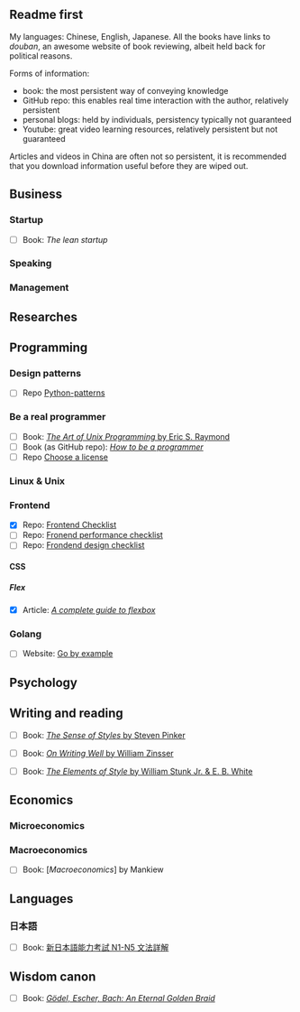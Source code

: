 
## Readme first

My languages: Chinese, English, Japanese. All the books have links to *douban*, an awesome website of book reviewing, albeit held back for political reasons.

Forms of information:
  - book: the most persistent way of conveying knowledge
  - GitHub repo: this enables real time interaction with the author, relatively persistent
  - personal blogs: held by individuals, persistency typically not guaranteed 
  - Youtube: great video learning resources, relatively persistent but not guaranteed

Articles and videos in China are often not so persistent, it is recommended that you download information useful before they are wiped out.


## Business

### Startup

- [ ] Book: *The lean startup*
 
### Speaking


### Management


## Researches

## Programming


### Design patterns

- [ ] Repo [Python-patterns](https://github.com/faif/python-patterns)



### Be a real programmer

- [ ] Book: [*The Art of Unix Programming* by Eric S. Raymond](https://book.douban.com/subject/1229959/)
- [ ] Book (as GitHub repo): [*How to be a programmer*](https://github.com/braydie/HowToBeAProgrammer)
- [ ] Repo [Choose a license](https://github.com/github/choosealicense.com)
 
### Linux & Unix

### Frontend

- [x] Repo: [Frontend Checklist](https://github.com/thedaviddias/Front-End-Checklist)
- [ ] Repo: [Fronend performance checklist](https://github.com/thedaviddias/Front-End-Performance-Checklist)
- [ ] Repo: [Frondend design checklist](https://github.com/thedaviddias/Front-End-Design-Checklist)

#### CSS

##### Flex

- [x] Article: [*A complete guide to flexbox*](https://css-tricks.com/snippets/css/a-guide-to-flexbox/)

### Golang

- [ ] Website: [Go by example](https://gobyexample.com/)


## Psychology



## Writing and reading

- [ ] Book: [*The Sense of Styles* by Steven Pinker](https://book.douban.com/subject/25846315/)
- [ ] Book: [*On Writing Well* by William Zinsser](https://book.douban.com/subject/4740002/)
- [ ] Book: [*The Elements of Style* by William Stunk Jr. & E. B. White](https://book.douban.com/subject/2210350/)


## Economics

### Microeconomics

### Macroeconomics

- [ ] Book: [*Macroeconomics*] by Mankiew


## Languages

### 日本語

- [ ] Book: [新日本語能力考試 N1-N5 文法詳解](https://book.douban.com/subject/26588441/)


## Wisdom canon

- [ ] Book: [*Gödel, Escher, Bach: An Eternal Golden Braid*](https://book.douban.com/subject/1372834/)



